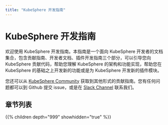 ```yaml
---
title: "KubeSphere 开发指南"
---
```


# KubeSphere 开发指南

欢迎使用 KubeSphere 开发指南。本指南是一个面向 KubeSphere 开发者的文档集合，包含贡献指南、开发者文档、插件开发指南三个部分，可以引导您向 KubeSphere 贡献代码，帮助您理解 KubeSphere 的架构和功能实现，帮助您在 KubeSphere 的基础之上开发新的功能或是为 KubeSphere 开发新的插件模块。

您还可以从 [KubeSphere Community](https://github.com/kubesphere/community) 获取到其他形式的贡献指南。您有任何问题都可以到 Github 提交 issue，或是在 [Slack Channel](https://join.slack.com/t/kubesphere/shared_invite/enQtNTE3MDIxNzUxNzQ0LTZkNTdkYWNiYTVkMTM5ZThhODY1MjAyZmVlYWEwZmQ3ODQ1NmM1MGVkNWEzZTRhNzk0MzM5MmY4NDc3ZWVhMjE) 联系我们。

## 章节列表

{{% children depth="999" showhidden="true" %}}